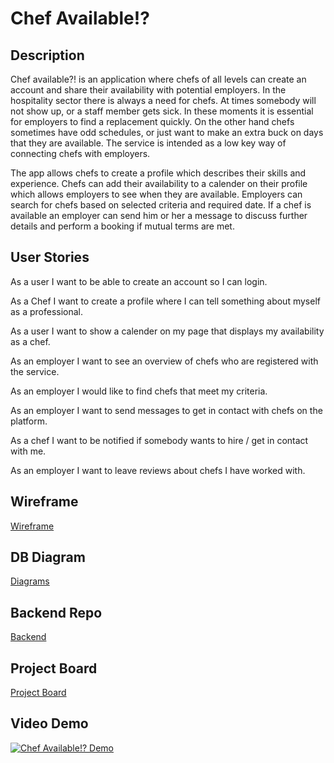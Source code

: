 # Chef Available!?

## Description
Chef available?! is an application where chefs of all levels can create an account and share their availability with potential employers. In the hospitality sector there is always a need for chefs. At times somebody will not show up, or a staff member gets sick. In these moments it is essential for employers to find a replacement quickly. On the other hand chefs sometimes have odd schedules, or just want to make an extra buck on days that they are available. The service is intended as a low key way of connecting chefs with employers.

The app allows chefs to create a profile which describes their skills and experience. Chefs can add their availability to a calender on their profile which allows employers to see when they are available. Employers can search for chefs based on selected criteria and required date. If a chef is available an employer can send him or her a message to discuss further details and perform a booking if mutual terms are met.


## User Stories

As a user I want to be able to create an account so I can login.

As a Chef I want to create a profile where I can tell something about myself as a professional.

As a user I want to show a calender on my page that displays my availability as a chef.

As an employer I want to see an overview of chefs who are registered with the service.

As an employer I would like to find chefs that meet my criteria. 

As an employer I want to send messages to get in contact with chefs on the platform.

As a chef I want to be notified if somebody wants to hire / get in contact with me.
      
As an employer I want to leave reviews about chefs I have worked with.

## Wireframe

[Wireframe](https://wireframepro.mockflow.com/view/M1a7cdbf85114bbbc76b1f601042341311605703879138)

## DB Diagram

[Diagrams](https://dbdiagram.io/d/5f9bddd43a78976d7b79cfde)

## Backend Repo

[Backend](https://github.com/RDOToole89/chef-available-server)

## Project Board

[Project Board](https://github.com/RDOToole89/chef-available-client/projects/1)
      
## Video Demo
[![Chef Available!? Demo](https://img.youtube.com/vi/u8zJCZMMB9k/0.jpg)](https://www.youtube.com/watch?v=u8zJCZMMB9k)

